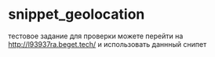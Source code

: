 # snippet_geolocation
тестовое задание
для проверки можете перейти на http://l93937ra.beget.tech/
и использовать даннный снипет
